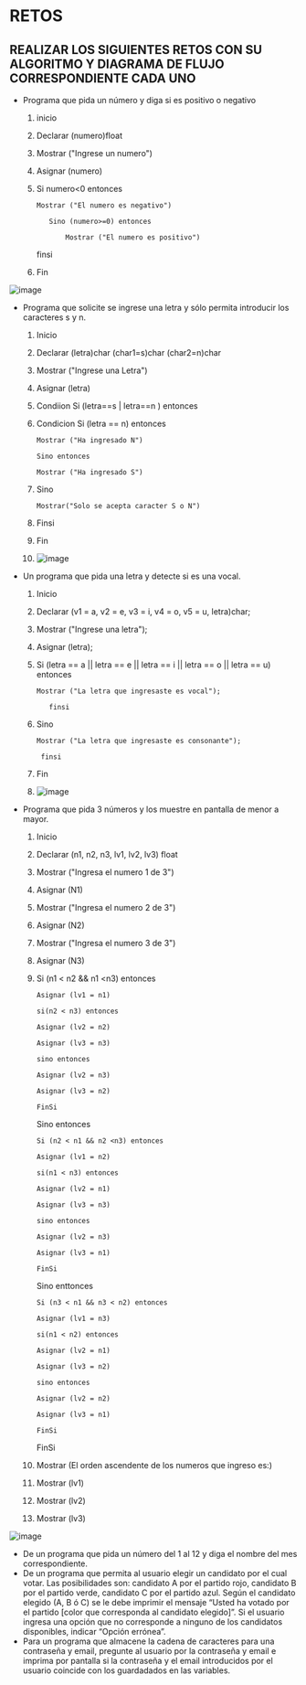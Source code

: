 # RETOS
## REALIZAR LOS SIGUIENTES RETOS CON SU ALGORITMO Y DIAGRAMA DE FLUJO CORRESPONDIENTE CADA UNO 

* Programa que pida un número y diga si es positivo o negativo

  1. inicio

  2. Declarar (numero)float
                       
  3. Mostrar ("Ingrese un numero")

  4. Asignar (numero)

  5. Si numero<0 entonces 

         Mostrar ("El numero es negativo")

            Sino (numero>=0) entonces
  
                Mostrar ("El numero es positivo")

     finsi

  6. Fin

![image](https://user-images.githubusercontent.com/104279688/167275490-7d89a58b-799f-4811-949b-5daa3e61b38f.png)


* Programa que solicite se ingrese una letra y sólo permita introducir los caracteres s y n.

  1. Inicio 

  2. Declarar (letra)char
               (char1=s)char
               (char2=n)char
        
  3. Mostrar ("Ingrese una Letra")

  4. Asignar (letra)

  5. Condiion Si (letra==s | letra==n ) entonces 

  6. Condicion Si (letra == n) entonces

         Mostrar ("Ha ingresado N")

         Sino entonces

         Mostrar ("Ha ingresado S")
         
  8. Sino

         Mostrar("Solo se acepta caracter S o N")

  9. Finsi

  10. Fin
  11. ![image](https://user-images.githubusercontent.com/104279688/167955846-1c8635a1-3161-489b-8fd7-89d53e892a95.png)

  
* Un programa que pida una letra y detecte si es una vocal. 

  1. Inicio
  
  2. Declarar (v1 = a, v2 = e, v3 = i, v4 = o, v5 = u, letra)char; 

  3. Mostrar ("Ingrese una letra");

  4. Asignar (letra);

  5. Si (letra == a || letra == e || letra == i || letra == o || letra == u) entonces 

         Mostrar ("La letra que ingresaste es vocal");
            
            finsi
  7. Sino 

         Mostrar ("La letra que ingresaste es consonante");
         
          finsi
          
  8. Fin
  9. ![image](https://user-images.githubusercontent.com/104279688/167985359-eb8ab0f5-4c33-494e-bfea-4e9f53d675e8.png)



* Programa que pida 3 números y los muestre en pantalla de menor a mayor.  

  1. Inicio

  2. Declarar (n1, n2, n3, lv1, lv2, lv3) float

  3. Mostrar ("Ingresa el numero 1 de 3")

  4. Asignar (N1)

  5. Mostrar ("Ingresa el numero 2 de 3")

  6. Asignar (N2)

  7. Mostrar ("Ingresa el numero 3 de 3")

  8. Asignar (N3)

  9. Si (n1 < n2 && n1 <n3) entonces

         Asignar (lv1 = n1)
         
         si(n2 < n3) entonces
         
         Asignar (lv2 = n2)
         
         Asignar (lv3 = n3)
         
         sino entonces 
         
         Asignar (lv2 = n3)
         
         Asignar (lv3 = n2)
         
         FinSi

     Sino entonces
          
         Si (n2 < n1 && n2 <n3) entonces

         Asignar (lv1 = n2)
         
         si(n1 < n3) entonces
         
         Asignar (lv2 = n1)
         
         Asignar (lv3 = n3)
         
         sino entonces 
         
         Asignar (lv2 = n3)
         
         Asignar (lv3 = n1)
         
         FinSi
         
     Sino enttonces
     
         Si (n3 < n1 && n3 < n2) entonces

         Asignar (lv1 = n3)
         
         si(n1 < n2) entonces
         
         Asignar (lv2 = n1)
         
         Asignar (lv3 = n2)
         
         sino entonces 
         
         Asignar (lv2 = n2)
         
         Asignar (lv3 = n1)
         
         FinSi
     
     FinSi
     
  10. Mostrar (El orden ascendente de los numeros que ingreso es:)

  11. Mostrar (lv1)

  12. Mostrar (lv2)

  13. Mostrar (lv3)

![image](https://user-images.githubusercontent.com/104279688/167993269-c7c39a42-d594-4bf5-abaa-4264ae068a8e.png)

     
         
         
* De un programa que pida un número del 1 al 12 y diga el nombre del mes correspondiente.
* De un programa que permita al usuario elegir un candidato por el cual votar. Las posibilidades son: candidato A por el partido rojo, candidato B por el partido verde, candidato C por el partido azul. Según el candidato elegido (A, B ó C) se le debe imprimir el mensaje “Usted ha votado por el partido [color que corresponda al candidato elegido]”. Si el usuario ingresa una opción que no corresponde a ninguno de los candidatos disponibles, indicar “Opción errónea”.
* Para un programa que almacene la cadena de caracteres para una contraseña y email, pregunte al usuario por la contraseña y email e imprima por pantalla si la contraseña y el email introducidos por el usuario coincide con los guardadados en las variables.
